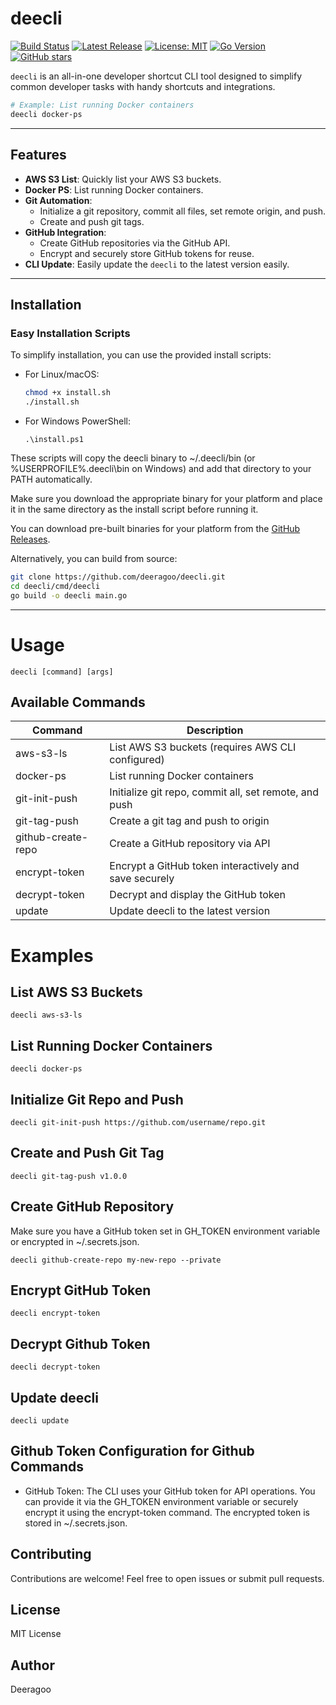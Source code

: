 # deecli

[![Build Status](https://github.com/deeragoo/deecli/actions/workflows/ci.yml/badge.svg)](https://github.com/deeragoo/deecli/actions)
[![Latest Release](https://img.shields.io/github/v/release/deeragoo/deecli)](https://github.com/deeragoo/deecli/releases/latest)
[![License: MIT](https://img.shields.io/badge/License-MIT-yellow.svg)](https://opensource.org/licenses/MIT)
[![Go Version](https://img.shields.io/badge/go-1.20+-blue.svg)](https://golang.org/dl/)
[![GitHub stars](https://img.shields.io/github/stars/deeragoo/deecli?style=social)](https://github.com/deeragoo/deecli/stargazers)


`deecli` is an all-in-one developer shortcut CLI tool designed to simplify common developer tasks with handy shortcuts and integrations.


```bash
# Example: List running Docker containers
deecli docker-ps
```
---

## Features

- **AWS S3 List**: Quickly list your AWS S3 buckets.
- **Docker PS**: List running Docker containers.
- **Git Automation**:
  - Initialize a git repository, commit all files, set remote origin, and push.
  - Create and push git tags.
- **GitHub Integration**:
  - Create GitHub repositories via the GitHub API.
  - Encrypt and securely store GitHub tokens for reuse.
- **CLI Update**: Easily update the `deecli` to the latest version easily.

---

## Installation

### Easy Installation Scripts

To simplify installation, you can use the provided install scripts:

- For Linux/macOS:

  ```bash
  chmod +x install.sh
  ./install.sh
  ```

- For Windows PowerShell:
  ```
  .\install.ps1
  ```

These scripts will copy the deecli binary to ~/.deecli/bin (or %USERPROFILE%\.deecli\bin on Windows) and add that directory to your PATH automatically.

Make sure you download the appropriate binary for your platform and place it in the same directory as the install script before running it.


You can download pre-built binaries for your platform from the [GitHub Releases](https://github.com/deeragoo/deecli/releases/tag/v1.0.10).

Alternatively, you can build from source:

```bash
git clone https://github.com/deeragoo/deecli.git
cd deecli/cmd/deecli
go build -o deecli main.go
```
---
# Usage

```
deecli [command] [args]
```

## Available Commands
| Command            | Description                                              |
|--------------------|----------------------------------------------------------|
| aws-s3-ls          | List AWS S3 buckets (requires AWS CLI configured)        |
| docker-ps          | List running Docker containers                           |
| git-init-push      | Initialize git repo, commit all, set remote, and push    |
| git-tag-push       | Create a git tag and push to origin                      |
| github-create-repo | Create a GitHub repository via API                       |
| encrypt-token      | Encrypt a GitHub token interactively and save securely   |
| decrypt-token      | Decrypt and display the GitHub token                     |
| update             | Update deecli to the latest version                      |


# Examples

## List AWS S3 Buckets
```
deecli aws-s3-ls
```

## List Running Docker Containers
```
deecli docker-ps
```

## Initialize Git Repo and Push
```
deecli git-init-push https://github.com/username/repo.git
```

## Create and Push Git Tag
```
deecli git-tag-push v1.0.0
```

## Create GitHub Repository
Make sure you have a GitHub token set in GH_TOKEN environment variable or encrypted in ~/.secrets.json.

```
deecli github-create-repo my-new-repo --private
```

## Encrypt GitHub Token
```
deecli encrypt-token
```

## Decrypt Github Token
```
deecli decrypt-token
```

## Update deecli
```
deecli update
```

## Github Token Configuration for Github Commands

- GitHub Token: The CLI uses your GitHub token for API operations. You can provide it via the GH_TOKEN environment variable or securely encrypt it using the encrypt-token command. The encrypted token is stored in ~/.secrets.json.

## Contributing

Contributions are welcome! Feel free to open issues or submit pull requests.

## License

MIT License

## Author

Deeragoo